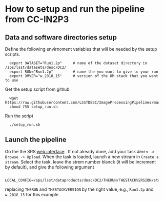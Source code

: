 # How to setup and run the pipeline from CC-IN2P3

## Data and software directories setup

Define the following envirnoment variables that will be needed by the setup scripts.

      export DATASET="Run1.2p"     # name of the dataset directory in /sps/lsst/datasets/desc/DC2/
      export RUN="Run1.2p"         # name the you want to give to your run 
      export DMVER="w_2018_15"     # version of the DM stack that you want to use

Get the setup script from github

      wget https://raw.githubusercontent.com/LSSTDESC/ImageProcessingPipelines/master/workflows/srs/pipe_setups/in2p3_setup/setup_run.sh
      chmod 755 setup_run.sh

Run the script
    
      ./setup_run.sh

## Launch the pipeline

Go the the SRS [web interface](http://srs.slac.stanford.edu/Pipeline-II/exp/LSST-DESC/index.jsp) . If not already done, add your task `Admin -> Browse -> Upload`. When the task is loaded, launch a new stream in `Create a stream`. Select the task, leave the strem number blanck (it will be increment by default), and give the following argument

        LOCAL_CONFIG=/sps/lsst/dataproducts/desc/DC2/THERUN/THESTACKVERSION/stream_config.sh

replacing `THERUN` and `THESTACKVERSION` by the right value, e.g., `Run1.2p` and `w_2018_15` for this example. 
